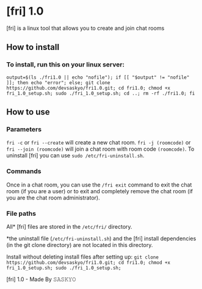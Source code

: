 # [fri] 1.0
[fri] is a linux tool that allows you to create and join chat rooms

## How to install
### To install, run this on your linux server:
`output=$(ls ./fri1.0 || echo "nofile"); if [[ "$output" != "nofile" ]]; then echo "error"; else; git clone https://github.com/devsaskyo/fri1.0.git; cd fri1.0; chmod +x fri_1.0_setup.sh; sudo ./fri_1.0_setup.sh; cd ..; rm -rf ./fri1.0; fi`

## How to use
### Parameters
`fri -c` or `fri --create` will create a new chat room.
`fri -j (roomcode)` or `fri --join (roomcode)` will join a chat room with room code `(roomcode)`.
To uninstall [fri] you can use `sudo /etc/fri-uninstall.sh`.

### Commands
Once in a chat room, you can use the `/fri exit` command to exit the chat room (if you are a user) or to exit and completely remove the chat room (if you are the chat room administrator).

### File paths
All* [fri] files are stored in the `/etc/fri/` directory.

*the uninstall file (`/etc/fri-uninstall.sh`) and the [fri] install dependencies (in the git clone directory) are not located in this directory.

Install without deleting install files after setting up:
`git clone https://github.com/devsaskyo/fri1.0.git; cd fri1.0; chmod +x fri_1.0_setup.sh; sudo ./fri_1.0_setup.sh;`

[fri] 1.0 - Made By 𝚂𝙰𝚂𝙺𝚈𝙾
